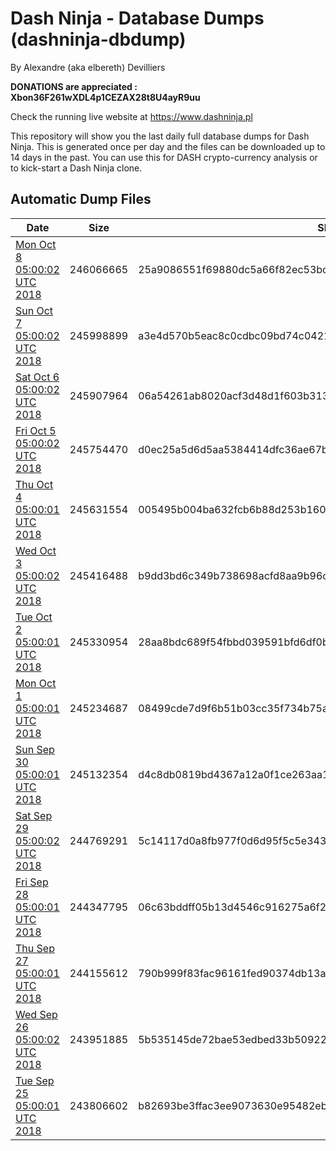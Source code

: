 # Dash Ninja - Database Dumps (dashninja-dbdump)
By Alexandre (aka elbereth) Devilliers

**DONATIONS are appreciated : Xbon36F261wXDL4p1CEZAX28t8U4ayR9uu**

Check the running live website at https://www.dashninja.pl

This repository will show you the last daily full database dumps for Dash Ninja. This is generated once per day and the files can be downloaded up to 14 days in the past.
You can use this for DASH crypto-currency analysis or to kick-start a Dash Ninja clone.


## Automatic Dump Files
| Date | Size | SHA256 |
|--|--|--|
| [Mon Oct  8 05:00:02 UTC 2018](https://transfer.sh/1P9jw/dashninja-dbdump-20181008070002.tar.bz2) | 246066665 | 25a9086551f69880dc5a66f82ec53bcd8a6c7b98a6bb49841cb8453cba87a5f6 | 
| [Sun Oct  7 05:00:02 UTC 2018](https://transfer.sh/QPTHg/dashninja-dbdump-20181007070002.tar.bz2) | 245998899 | a3e4d570b5eac8c0cdbc09bd74c042110796400a531e71453c498e7eba0c39f2 | 
| [Sat Oct  6 05:00:02 UTC 2018](https://transfer.sh/104w3a/dashninja-dbdump-20181006070002.tar.bz2) | 245907964 | 06a54261ab8020acf3d48d1f603b31357ef513eb88b8f873de53cf00d4e2fd9e | 
| [Fri Oct  5 05:00:02 UTC 2018](https://transfer.sh/lfNpZ/dashninja-dbdump-20181005070002.tar.bz2) | 245754470 | d0ec25a5d6d5aa5384414dfc36ae67b66a7408c568c8c9c2afe9ffe01d5091ac | 
| [Thu Oct  4 05:00:01 UTC 2018](https://transfer.sh/mqBke/dashninja-dbdump-20181004070001.tar.bz2) | 245631554 | 005495b004ba632fcb6b88d253b1603ddf46be5a0545e965f4ddb7c21bb2c62a | 
| [Wed Oct  3 05:00:02 UTC 2018](https://transfer.sh/RScJg/dashninja-dbdump-20181003070002.tar.bz2) | 245416488 | b9dd3bd6c349b738698acfd8aa9b96cd77b629884bd91f8a9b534fbf9b679060 | 
| [Tue Oct  2 05:00:01 UTC 2018](https://transfer.sh/5VaDW/dashninja-dbdump-20181002070001.tar.bz2) | 245330954 | 28aa8bdc689f54fbbd039591bfd6df0b2d29787804318887849692c37515d1ca | 
| [Mon Oct  1 05:00:01 UTC 2018](https://transfer.sh/jc2Kw/dashninja-dbdump-20181001070001.tar.bz2) | 245234687 | 08499cde7d9f6b51b03cc35f734b75a60f6212e5ae5923ad726f2e79d8529513 | 
| [Sun Sep 30 05:00:01 UTC 2018](https://transfer.sh/Gi05K/dashninja-dbdump-20180930070001.tar.bz2) | 245132354 | d4c8db0819bd4367a12a0f1ce263aa1379db68e90faf4164c54999e47224bbc8 | 
| [Sat Sep 29 05:00:02 UTC 2018](https://transfer.sh/Ie0Cl/dashninja-dbdump-20180929070002.tar.bz2) | 244769291 | 5c14117d0a8fb977f0d6d95f5c5e34359b3d7ee7aca64f65b5967484c7b6ba13 | 
| [Fri Sep 28 05:00:01 UTC 2018](https://transfer.sh/NjVMQ/dashninja-dbdump-20180928070001.tar.bz2) | 244347795 | 06c63bddff05b13d4546c916275a6f2c773c4addcf0cead2c7e6ff7cc60781f0 | 
| [Thu Sep 27 05:00:01 UTC 2018](https://transfer.sh/xAvMv/dashninja-dbdump-20180927070001.tar.bz2) | 244155612 | 790b999f83fac96161fed90374db13ae3c1171f5742be26e78b65c29422cddea | 
| [Wed Sep 26 05:00:02 UTC 2018](https://transfer.sh/13ImUT/dashninja-dbdump-20180926070002.tar.bz2) | 243951885 | 5b535145de72bae53edbed33b50922cf6619d0e112d84b21ea56421c532be1a4 | 
| [Tue Sep 25 05:00:01 UTC 2018](https://transfer.sh/boJ0n/dashninja-dbdump-20180925070001.tar.bz2) | 243806602 | b82693be3ffac3ee9073630e95482eb8738edbdeebb277febd35d149577edb42 | 
